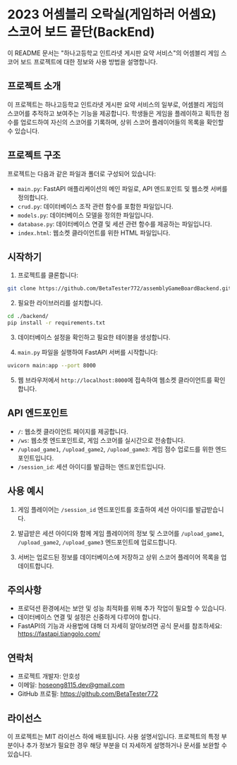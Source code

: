 # 2023 어셈블리 오락실(게임하러 어셈요) 스코어 보드 끝단(BackEnd)
이 README 문서는 "하나고등학교 인트라넷 게시판 요약 서비스"의 어셈블리 게임 스코어 보드 프로젝트에 대한 정보와 사용 방법을 설명합니다.

## 프로젝트 소개

이 프로젝트는 하나고등학교 인트라넷 게시판 요약 서비스의 일부로, 어셈블리 게임의 스코어를 추적하고 보여주는 기능을 제공합니다. 학생들은 게임을 플레이하고 획득한 점수를 업로드하여 자신의 스코어를 기록하며, 상위 스코어 플레이어들의 목록을 확인할 수 있습니다.

## 프로젝트 구조

프로젝트는 다음과 같은 파일과 폴더로 구성되어 있습니다:

- `main.py`: FastAPI 애플리케이션의 메인 파일로, API 엔드포인트 및 웹소켓 서버를 정의합니다.
- `crud.py`: 데이터베이스 조작 관련 함수를 포함한 파일입니다.
- `models.py`: 데이터베이스 모델을 정의한 파일입니다.
- `database.py`: 데이터베이스 연결 및 세션 관련 함수를 제공하는 파일입니다.
- `index.html`: 웹소켓 클라이언트를 위한 HTML 파일입니다.

## 시작하기

1. 프로젝트를 클론합니다:

```bash
git clone https://github.com/BetaTester772/assemblyGameBoardBackend.git
```

2. 필요한 라이브러리를 설치합니다.

```bash
cd ./backend/
pip install -r requirements.txt
```

3. 데이터베이스 설정을 확인하고 필요한 테이블을 생성합니다.

4. `main.py` 파일을 실행하여 FastAPI 서버를 시작합니다:

```bash
uvicorn main:app --port 8000
```

5. 웹 브라우저에서 `http://localhost:8000`에 접속하여 웹소켓 클라이언트를 확인합니다.

## API 엔드포인트

- `/`: 웹소켓 클라이언트 페이지를 제공합니다.
- `/ws`: 웹소켓 엔드포인트로, 게임 스코어를 실시간으로 전송합니다.
- `/upload_game1`, `/upload_game2`, `/upload_game3`: 게임 점수 업로드를 위한 엔드포인트입니다.
- `/session_id`: 세션 아이디를 발급하는 엔드포인트입니다.

## 사용 예시

1. 게임 플레이어는 `/session_id` 엔드포인트를 호출하여 세션 아이디를 발급받습니다.

2. 발급받은 세션 아이디와 함께 게임 플레이어의 정보 및 스코어를 `/upload_game1`, `/upload_game2`, `/upload_game3` 엔드포인트에 업로드합니다.

3. 서버는 업로드된 정보를 데이터베이스에 저장하고 상위 스코어 플레이어 목록을 업데이트합니다.

## 주의사항

- 프로덕션 환경에서는 보안 및 성능 최적화를 위해 추가 작업이 필요할 수 있습니다.
- 데이터베이스 연결 및 설정은 신중하게 다루어야 합니다.
- FastAPI의 기능과 사용법에 대해 더 자세히 알아보려면 공식 문서를 참조하세요: https://fastapi.tiangolo.com/

## 연락처

- 프로젝트 개발자: 안호성
- 이메일: hoseong8115.dev@gmail.com
- GitHub 프로필: https://github.com/BetaTester772

## 라이선스

이 프로젝트는 MIT 라이선스 하에 배포됩니다.
 사용 설명서입니다. 프로젝트의 특정 부분이나 추가 정보가 필요한 경우 해당 부분을 더 자세하게 설명하거나 문서를 보완할 수 있습니다.
